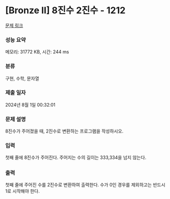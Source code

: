 # [Bronze II] 8진수 2진수 - 1212 

[문제 링크](https://www.acmicpc.net/problem/1212) 

### 성능 요약

메모리: 31772 KB, 시간: 244 ms

### 분류

구현, 수학, 문자열

### 제출 일자

2024년 8월 1일 00:32:01

### 문제 설명

<p>8진수가 주어졌을 때, 2진수로 변환하는 프로그램을 작성하시오.</p>

### 입력 

 <p><span style="line-height:1.6em">첫째 줄에 8진수가 주어진다. 주어지는 수의 길이는 333,334을 넘지 않는다.</span></p>

### 출력 

 <p>첫째 줄에 주어진 수를 2진수로 변환하여 출력한다. 수가 0인 경우를 제외하고는 반드시 1로 시작해야 한다.</p>

